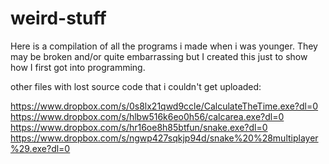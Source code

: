 # weird-stuff
Here is a compilation of all the programs i made when i was younger. They may be broken and/or quite embarrassing but I created this just to show how I first got into programming.

other files with lost source code that i couldn't get uploaded:

https://www.dropbox.com/s/0s8lx21qwd9ccle/CalculateTheTime.exe?dl=0
https://www.dropbox.com/s/hlbw516k6eo0h56/calcarea.exe?dl=0
https://www.dropbox.com/s/hr16oe8h85btfun/snake.exe?dl=0
https://www.dropbox.com/s/ngwp427sqkjp94d/snake%20%28multiplayer%29.exe?dl=0
